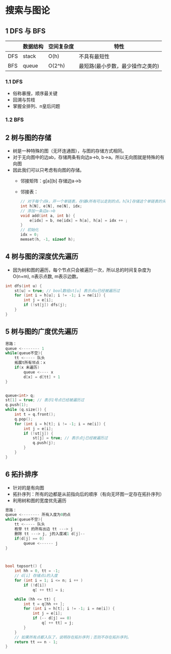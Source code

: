 # 搜索与图论

## 1 DFS 与 BFS

||数据结构|空间复杂度|特性|
|-|-|-|-|
|DFS|stack|O(h)|不具有最短性|
|BFS|queue|O(2^h)|最短路(最小步数，最少操作之类的)|

### 1.1 DFS

- 俗称暴搜，顺序最关键
- 回溯与剪枝
- 掌握全排列、n皇后问题

### 1.2 BFS

## 2 树与图的存储

- 树是一种特殊的图（无环连通图），与图的存储方式相同。
- 对于无向图中的边ab，存储两条有向边a->b, b->a。所以无向图就是特殊的有向图
- 因此我们可以只考虑有向图的存储。
  - 邻接矩阵：g[a][b] 存储边a->b
  - 邻接表：

    ```cpp
    // 对于每个点k，开一个单链表，存储k所有可以走到的点。h[k]存储这个单链表的头结点
    int h[N], e[N], ne[N], idx;
    // 添加一条边a->b
    void add(int a, int b) {
        e[idx] = b, ne[idx] = h[a], h[a] = idx ++ ;
    }
    // 初始化
    idx = 0;
    memset(h, -1, sizeof h);
    ```

## 4 树与图的深度优先遍历

- 因为树和图的遍历，每个节点只会被遍历一次，所以总的时间复杂度为O(n+m), n表示点数, m表示边数。

```cpp
int dfs(int u) {
    st[u] = true; // bool数组st[u] 表示点u已经被遍历过
    for (int i = h[u]; i != -1; i = ne[i]) {
        int j = e[i];
        if (!st[j]) dfs(j);
    }
}
```

## 5 树与图的广度优先遍历

```cpp
思路：
queue <-------- 1
while(queue不空){
    tt <----- 队头
    拓展t所有邻点：x
    if(x 未遍历)
        queue <---- x
        d[x] = d[tt] + 1
}


queue<int> q;
st[1] = true; // 表示1号点已经被遍历过
q.push(1);
while (q.size()) {
    int t = q.front();
    q.pop();
    for (int i = h[t]; i != -1; i = ne[i]) {
        int j = e[i];
        if (!st[j]) {
            st[j] = true; // 表示点j已经被遍历过
            q.push(j);
        }
    }
}
```

## 6 拓扑排序

- 针对的是有向图
- 拓扑序列：所有的边都是从前指向后的顺序（有向无环图一定存在拓扑序列）
- 利用树和图的宽度优先遍历

```cpp
思路：
queue <-------- 所有入度为0的点
while(queue不空){
    tt <----- 队头
    枚举 tt 的所有出边 tt ---> j
    删除 tt ---> j, j的入度减1 d[j]--
    if(d[j] == 0)
        queue <------ j
}



bool topsort() {
    int hh = 0, tt = -1;
    // d[i] 存储点i的入度
    for (int i = 1; i <= n; i ++ )
        if (!d[i])
            q[ ++ tt] = i;

    while (hh <= tt) {
        int t = q[hh ++ ];
        for (int i = h[t]; i != -1; i = ne[i]) {
            int j = e[i];
            if (-- d[j] == 0)
                q[ ++ tt] = j;
        }
    }
    // 如果所有点都入队了，说明存在拓扑序列；否则不存在拓扑序列。
    return tt == n - 1;
}
```
